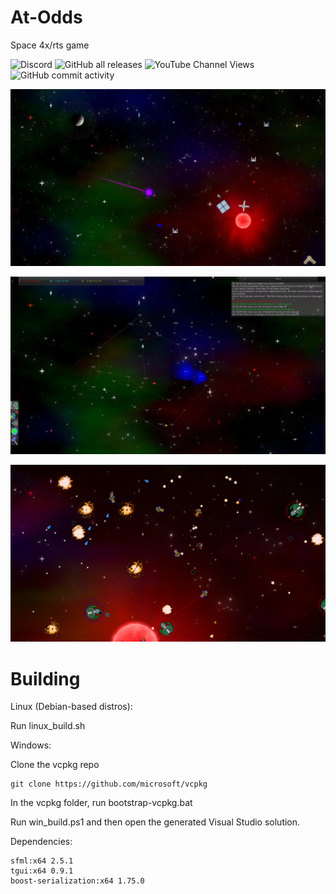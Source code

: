 # At-Odds
Space 4x/rts game

![Discord](https://img.shields.io/discord/891524090131775548?style=plastic)
![GitHub all releases](https://img.shields.io/github/downloads/pancakespeople/At-Odds/total)
![YouTube Channel Views](https://img.shields.io/youtube/channel/views/UCIUXVi3ZoedXWo1I7xZqjoA?style=social)
![GitHub commit activity](https://img.shields.io/github/commit-activity/m/pancakespeople/At-Odds?style=plastic)

![1](img/1.png)

![2](img/2.png)

![3](img/3.png)


# Building

Linux (Debian-based distros):

Run linux_build.sh

Windows:

Clone the vcpkg repo

	git clone https://github.com/microsoft/vcpkg

In the vcpkg folder, run bootstrap-vcpkg.bat

Run win_build.ps1 and then open the generated Visual Studio solution.

Dependencies:

	sfml:x64 2.5.1
	tgui:x64 0.9.1
	boost-serialization:x64 1.75.0
